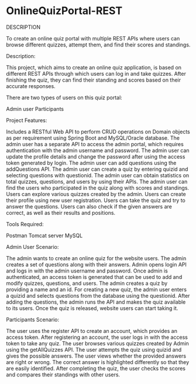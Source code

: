 # OnlineQuizPortal-REST
DESCRIPTION

To create an online quiz portal with multiple REST APIs where users can browse different quizzes, attempt them, and find their scores and standings.

 

Description:

This project, which aims to create an online quiz application, is based on different REST APIs through which users can log in and take quizzes. After finishing the quiz, they can find their standing and scores based on their accurate responses.

There are two types of users on this quiz portal:

Admin user
Participants
 

Project Features:

Includes a RESTful Web API to perform CRUD operations on Domain objects as per requirement using Spring Boot and MySQL/Oracle database.
The admin user has a separate API to access the admin portal, which requires authentication with the admin username and password.
The admin user can update the profile details and change the password after using the access token generated by login.
The admin user can add questions using the addQuestions API.
The admin user can create a quiz by entering quizid and selecting questions with questionid.
The admin user can obtain statistics on total quizzes, questions, and users by using their APIs.
The admin user can find the users who participated in the quiz along with scores and standings.
Users can explore various quizzes created by the admin.
Users can create their profile using new user registration.
Users can take the quiz and try to answer the questions.
Users can also check if the given answers are correct, as well as their results and positions.
 

Tools Required:

Postman
Tomcat server
MySQL
 

Admin User Scenario:

The admin wants to create an online quiz for the website users.
The admin creates a set of questions along with their answers.
Admin opens login API and logs in with the admin username and password.
Once admin is authenticated, an access token is generated that can be used to add and modify quizzes, questions, and users.
The admin creates a quiz by providing a name and an id.
For creating a new quiz, the admin user enters a quizid and selects questions from the database using the questionid.
After adding the questions, the admin runs the API and makes the quiz available to its users.
Once the quiz is released, website users can start taking it.

Participants Scenario:

The user uses the register API to create an account, which provides an access token.
After registering an account, the user logs in with the access token to take any quiz.
The user browses various quizzes created by Admin using the getAllQuizzes API.
The user attempts the quiz using quizid and gives the possible answers.
The user views whether the provided answers are right or wrong. The correct answer is highlighted differently so that they are easily identified.
After completing the quiz, the user checks the scores and compares their standings with other users.
